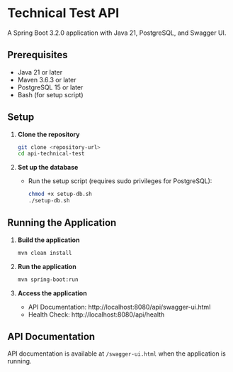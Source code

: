 # Technical Test API

A Spring Boot 3.2.0 application with Java 21, PostgreSQL, and Swagger UI.

## Prerequisites

- Java 21 or later
- Maven 3.6.3 or later
- PostgreSQL 15 or later
- Bash (for setup script)

## Setup

1. **Clone the repository**

   ```bash
   git clone <repository-url>
   cd api-technical-test
   ```

2. **Set up the database**
   - Run the setup script (requires sudo privileges for PostgreSQL):
     ```bash
     chmod +x setup-db.sh
     ./setup-db.sh
     ```

## Running the Application

1. **Build the application**

   ```bash
   mvn clean install
   ```

2. **Run the application**

   ```bash
   mvn spring-boot:run
   ```

3. **Access the application**
   - API Documentation: http://localhost:8080/api/swagger-ui.html
   - Health Check: http://localhost:8080/api/health

## API Documentation

API documentation is available at `/swagger-ui.html` when the application is running.

